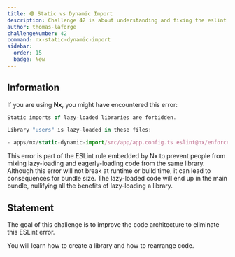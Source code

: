 ```yaml
---
title: 🟢 Static vs Dynamic Import
description: Challenge 42 is about understanding and fixing the eslint rule - Static imports of lazy-loaded libraries are forbidden.
author: thomas-laforge
challengeNumber: 42
command: nx-static-dynamic-import
sidebar:
  order: 15
  badge: New
---
```


## Information

If you are using **Nx**, you might have encountered this error:

```ts
Static imports of lazy-loaded libraries are forbidden.

Library "users" is lazy-loaded in these files:

- apps/nx/static-dynamic-import/src/app/app.config.ts eslint@nx/enforce-module-boundaries
```

This error is part of the ESLint rule embedded by Nx to prevent people from mixing lazy-loading and eagerly-loading code from the same library. Although this error will not break at runtime or build time, it can lead to consequences for bundle size. The lazy-loaded code will end up in the main bundle, nullifying all the benefits of lazy-loading a library.

## Statement

The goal of this challenge is to improve the code architecture to eliminate this ESLint error.

You will learn how to create a library and how to rearrange code.
